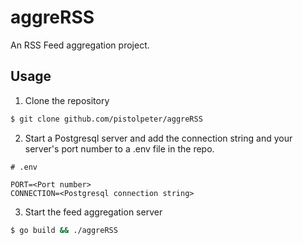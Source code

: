 # aggreRSS

An RSS Feed aggregation project.

## Usage

1. Clone the repository

```bash
$ git clone github.com/pistolpeter/aggreRSS
```

2. Start a Postgresql server and add the connection string and your server's port number to a .env file in the repo.

```.env
# .env

PORT=<Port number>
CONNECTION=<Postgresql connection string>
```

3. Start the feed aggregation server

```bash
$ go build && ./aggreRSS
```
